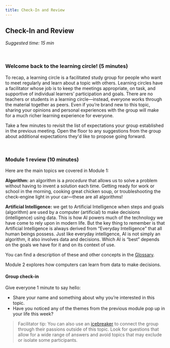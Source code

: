 ```yaml
---
title: Check-In and Review
---
```


## Check-In and Review
_Suggested time: 15 min_

<br>

### Welcome back to the learning circle! (5 minutes)

To recap, a learning circle is a facilitated study group for people who want to meet regularly and learn about a topic with others. Learning circles have a facilitator whose job is to keep the meetings appropriate, on task, and supportive of individual learners’ participation and goals. There are no teachers or students in a learning circle—instead, everyone works through the material together as peers. Even if you’re brand new to this topic, sharing your opinions and personal experiences with the group will make for a much richer learning experience for everyone.

Take a few minutes to revisit the list of expectations your group established in the previous meeting. Open the floor to any suggestions from the group about additional expectations they'd like to propose going forward.

<br>

### Module 1 review (10 minutes)

Here are the main topics we covered in Module 1:

**Algorithm:** an algorithm is a *procedure* that allows us to solve a problem without having to invent a solution each time.  Getting ready for work or school in the morning, cooking great chicken soup, or troubleshooting the check-engine light in your car—these are all algorithms! 

**Artificial Intelligence:** we get to Artificial Intelligence when steps and goals (algorithm) are used by a computer (artificial) to make decisions (intelligence) using data. This is how AI powers much of the technology we have come to rely upon in modern life. But the key thing to remember is that Artificial Intelligence is always derived from “Everyday Intelligence” that all human beings possess. Just like everyday intelligence, AI is not simply an algorithm, it also involves data and decisions. Which AI is “best” depends on the goals we have for it and on its context of use. 

You can find a description of these and other concepts in the <a href="../../../glossary">Glossary</a>.

Module 2 explores how computers can learn from data to make decisions.

#### Group check-in 

Give everyone 1 minute to say hello:
* Share your name and something about why you’re interested in this topic.
* Have you noticed any of the themes from the previous module pop up in your life this week?

> Facilitator tip: You can also use an [icebreaker](https://handbook.p2pu.org/methodology/learning-circle-structure#check-in) to connect the group through their passions outside of this topic. Look for questions that allow for a wide range of answers and avoid topics that may exclude or isolate some participants.
